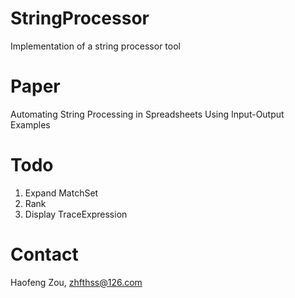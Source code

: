 # StringProcessor
Implementation of a string processor tool

# Paper
Automating String Processing in Spreadsheets Using Input-Output Examples

# Todo
1. Expand MatchSet
2. Rank
3. Display TraceExpression

# Contact
Haofeng Zou, zhfthss@126.com
